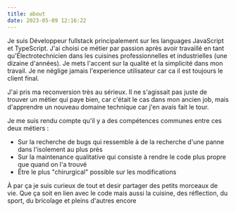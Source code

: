 ```yaml
---
title: about
date: 2023-05-09 12:16:22
---
```


Je suis Développeur fullstack principalement sur les languages JavaScript et TypeScript. J'ai choisi ce métier par passion après avoir travaillé en tant qu'Électrotechnicien dans les cuisines professionnelles et industrielles (une dizaine d'années). Je mets l'accent sur la qualité et la simplicité dans mon travail. Je ne néglige jamais l'experience utilisateur car ca il est toujours le client final. 

J'ai pris ma reconversion très au sérieux. Il ne s'agissait pas juste de trouver un métier qui paye bien, car c'était le cas dans mon ancien job, mais d'apprendre un nouveau domaine technique car j'en avais fait le tour.

Je me suis rendu compte qu'il y a des compétences communes entre ces deux métiers :
- Sur la recherche de bugs qui ressemble à de la recherche d'une panne dans l'isolement au plus près
- Sur la maintenance qualitative qui consiste à rendre le code plus propre que quand on l'a trouvé
- Être le plus "chirurgical" possible sur les modifications

À par ça je suis curieux de tout et desir partager des petits morceaux de vie. Que ça soit en lien avec le code mais aussi la cuisine, des réflection, du sport, du bricolage et pleins d'autres encore